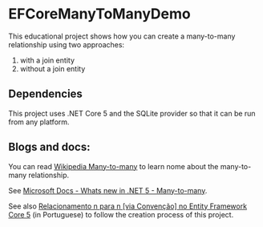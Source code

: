 # EFCoreManyToManyDemo

This educational project shows how you can create a many-to-many relationship using two approaches:
1. with a join entity
2. without a join entity

## Dependencies ##
This project uses .NET Core 5 and the SQLite provider so that it can be run from any platform.

## Blogs and docs: ##

You can read [Wikipedia Many-to-many](https://en.wikipedia.org/wiki/Many-to-many_(data_model)) to learn nome about the many-to-many relationship.

See [Microsoft Docs - Whats new in .NET 5 - Many-to-many](https://docs.microsoft.com/pt-br/ef/core/what-is-new/ef-core-5.0/whatsnew#many-to-many).

See also [Relacionamento n para n [via Convenção] no Entity Framework Core 5](https://www.comitado.com/relacionamento-n-para-n-com-o-entity-framework-core-5/) (in Portuguese) to follow the creation process of this project.







